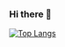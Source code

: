 ### Hi there 👋
[![Top Langs](https://github-readme-stats.vercel.app/api/top-langs/?username=teera04164&theme=default&layout=compact)](https://github.com/anuraghazra/github-readme-stats)
<!--
**teera04164/teera04164** is a ✨ _special_ ✨ repository because its `README.md` (this file) appears on your GitHub profile.

Here are some ideas to get you started:

- 🔭 I’m currently working on ...
- 🌱 I’m currently learning ...
- 👯 I’m looking to collaborate on ...
- 🤔 I’m looking for help with ...
- 💬 Ask me about ...
- 📫 How to reach me: ...
- 😄 Pronouns: ...
- ⚡ Fun fact: ...
-->
